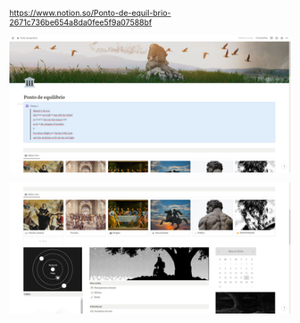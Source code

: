 https://www.notion.so/Ponto-de-equil-brio-2671c736be654a8da0fee5f9a07588bf

<p>
  <img src="src/assets/Captura de tela 2024-03-22 164710.png">
</p>

<p>
  <img src="src/assets/Captura de tela 2024-03-22 165230.png">
</p>
